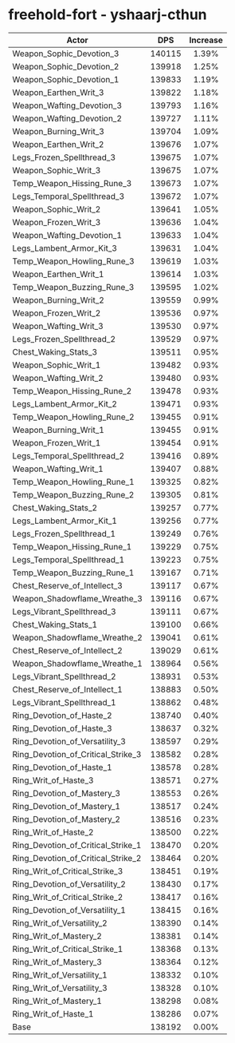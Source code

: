 # freehold-fort - yshaarj-cthun
| Actor | DPS | Increase |
|---|:---:|:---:|
|Weapon_Sophic_Devotion_3|140115|1.39%|
|Weapon_Sophic_Devotion_2|139918|1.25%|
|Weapon_Sophic_Devotion_1|139833|1.19%|
|Weapon_Earthen_Writ_3|139822|1.18%|
|Weapon_Wafting_Devotion_3|139793|1.16%|
|Weapon_Wafting_Devotion_2|139727|1.11%|
|Weapon_Burning_Writ_3|139704|1.09%|
|Weapon_Earthen_Writ_2|139676|1.07%|
|Legs_Frozen_Spellthread_3|139675|1.07%|
|Weapon_Sophic_Writ_3|139675|1.07%|
|Temp_Weapon_Hissing_Rune_3|139673|1.07%|
|Legs_Temporal_Spellthread_3|139672|1.07%|
|Weapon_Sophic_Writ_2|139641|1.05%|
|Weapon_Frozen_Writ_3|139636|1.04%|
|Weapon_Wafting_Devotion_1|139633|1.04%|
|Legs_Lambent_Armor_Kit_3|139631|1.04%|
|Temp_Weapon_Howling_Rune_3|139619|1.03%|
|Weapon_Earthen_Writ_1|139614|1.03%|
|Temp_Weapon_Buzzing_Rune_3|139595|1.02%|
|Weapon_Burning_Writ_2|139559|0.99%|
|Weapon_Frozen_Writ_2|139536|0.97%|
|Weapon_Wafting_Writ_3|139530|0.97%|
|Legs_Frozen_Spellthread_2|139529|0.97%|
|Chest_Waking_Stats_3|139511|0.95%|
|Weapon_Sophic_Writ_1|139482|0.93%|
|Weapon_Wafting_Writ_2|139480|0.93%|
|Temp_Weapon_Hissing_Rune_2|139478|0.93%|
|Legs_Lambent_Armor_Kit_2|139471|0.93%|
|Temp_Weapon_Howling_Rune_2|139455|0.91%|
|Weapon_Burning_Writ_1|139455|0.91%|
|Weapon_Frozen_Writ_1|139454|0.91%|
|Legs_Temporal_Spellthread_2|139416|0.89%|
|Weapon_Wafting_Writ_1|139407|0.88%|
|Temp_Weapon_Howling_Rune_1|139325|0.82%|
|Temp_Weapon_Buzzing_Rune_2|139305|0.81%|
|Chest_Waking_Stats_2|139257|0.77%|
|Legs_Lambent_Armor_Kit_1|139256|0.77%|
|Legs_Frozen_Spellthread_1|139249|0.76%|
|Temp_Weapon_Hissing_Rune_1|139229|0.75%|
|Legs_Temporal_Spellthread_1|139223|0.75%|
|Temp_Weapon_Buzzing_Rune_1|139167|0.71%|
|Chest_Reserve_of_Intellect_3|139117|0.67%|
|Weapon_Shadowflame_Wreathe_3|139116|0.67%|
|Legs_Vibrant_Spellthread_3|139111|0.67%|
|Chest_Waking_Stats_1|139100|0.66%|
|Weapon_Shadowflame_Wreathe_2|139041|0.61%|
|Chest_Reserve_of_Intellect_2|139029|0.61%|
|Weapon_Shadowflame_Wreathe_1|138964|0.56%|
|Legs_Vibrant_Spellthread_2|138931|0.53%|
|Chest_Reserve_of_Intellect_1|138883|0.50%|
|Legs_Vibrant_Spellthread_1|138862|0.48%|
|Ring_Devotion_of_Haste_2|138740|0.40%|
|Ring_Devotion_of_Haste_3|138637|0.32%|
|Ring_Devotion_of_Versatility_3|138597|0.29%|
|Ring_Devotion_of_Critical_Strike_3|138582|0.28%|
|Ring_Devotion_of_Haste_1|138578|0.28%|
|Ring_Writ_of_Haste_3|138571|0.27%|
|Ring_Devotion_of_Mastery_3|138553|0.26%|
|Ring_Devotion_of_Mastery_1|138517|0.24%|
|Ring_Devotion_of_Mastery_2|138516|0.23%|
|Ring_Writ_of_Haste_2|138500|0.22%|
|Ring_Devotion_of_Critical_Strike_1|138470|0.20%|
|Ring_Devotion_of_Critical_Strike_2|138464|0.20%|
|Ring_Writ_of_Critical_Strike_3|138451|0.19%|
|Ring_Devotion_of_Versatility_2|138430|0.17%|
|Ring_Writ_of_Critical_Strike_2|138417|0.16%|
|Ring_Devotion_of_Versatility_1|138415|0.16%|
|Ring_Writ_of_Versatility_2|138390|0.14%|
|Ring_Writ_of_Mastery_2|138381|0.14%|
|Ring_Writ_of_Critical_Strike_1|138368|0.13%|
|Ring_Writ_of_Mastery_3|138364|0.12%|
|Ring_Writ_of_Versatility_1|138332|0.10%|
|Ring_Writ_of_Versatility_3|138328|0.10%|
|Ring_Writ_of_Mastery_1|138298|0.08%|
|Ring_Writ_of_Haste_1|138286|0.07%|
|Base|138192|0.00%|
